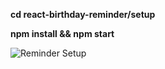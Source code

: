**cd react-birthday-reminder/setup**

**npm install && npm start**



![Reminder Setup](https://user-images.githubusercontent.com/68228757/156885942-b59e30ff-8bec-490e-81ee-ed22f7672498.png)
